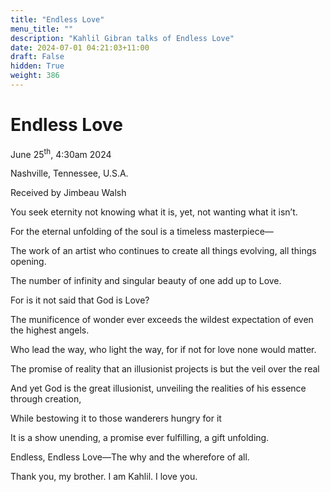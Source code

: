 ```yaml
---
title: "Endless Love"
menu_title: ""
description: "Kahlil Gibran talks of Endless Love"
date: 2024-07-01 04:21:03+11:00
draft: False
hidden: True
weight: 386
---
```

# Endless Love 

June 25<sup>th</sup>, 4:30am 2024

Nashville, Tennessee, U.S.A.

Received by Jimbeau Walsh  



You seek eternity not knowing what it is, yet, not wanting what it isn’t.

For the eternal unfolding of the soul is a timeless masterpiece— 

The work of an artist who continues to create all things evolving, all things opening.

The number of infinity and singular beauty of one add up to Love.

For is it not said that God is Love?

The munificence of wonder ever exceeds the wildest expectation of even the highest angels.

Who lead the way, who light the way, for if not for love none would matter.

The promise of reality that an illusionist projects is but the veil over the real

And yet God is the great illusionist, unveiling the realities of his essence through creation,

While bestowing it to those wanderers hungry for it

It is a show unending, a promise ever fulfilling, a gift unfolding.

Endless, Endless Love—The why and the wherefore of all.

Thank you, my brother. I am Kahlil. I love you.
